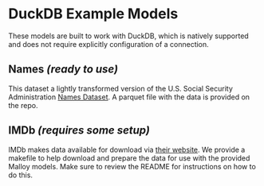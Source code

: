 # DuckDB Example Models

These models are built to work with DuckDB, which is natively supported and does not require explicitly configuration of a connection.

## Names _(ready to use)_
This dataset a lightly transformed version of the U.S. Social Security Administration [Names Dataset](https://catalog.data.gov/dataset/baby-names-from-social-security-card-applications-national-data). A parquet file with the data is provided on the repo.

## IMDb _(requires some setup)_
IMDb makes data available for download via [their website](https://www.imdb.com/interfaces/). We provide a makefile to help download and prepare the data for use with the provided Malloy models. Make sure to review the README for instructions on how to do this.